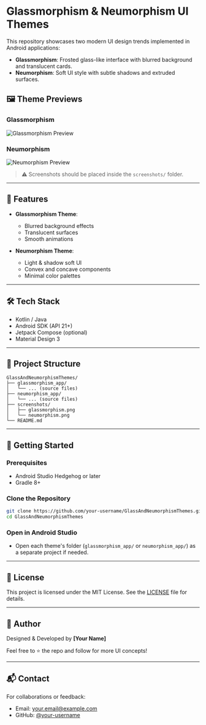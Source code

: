 # Glassmorphism & Neumorphism UI Themes

This repository showcases two modern UI design trends implemented in Android applications:

- **Glassmorphism**: Frosted glass-like interface with blurred background and translucent cards.
- **Neumorphism**: Soft UI style with subtle shadows and extruded surfaces.

## 🖼️ Theme Previews

### Glassmorphism
![Glassmorphism Preview](assets/first.png)

### Neumorphism
![Neumorphism Preview](assets/secound.png)

> ⚠️ Screenshots should be placed inside the `screenshots/` folder.

---

## 📱 Features

- **Glassmorphism Theme**:
  - Blurred background effects
  - Translucent surfaces
  - Smooth animations

- **Neumorphism Theme**:
  - Light & shadow soft UI
  - Convex and concave components
  - Minimal color palettes

---

## 🛠️ Tech Stack

- Kotlin / Java
- Android SDK (API 21+)
- Jetpack Compose (optional)
- Material Design 3

---

## 📂 Project Structure

```
GlassAndNeumorphismThemes/
├── glassmorphism_app/
│   └── ... (source files)
├── neumorphism_app/
│   └── ... (source files)
├── screenshots/
│   ├── glassmorphism.png
│   └── neumorphism.png
└── README.md
```

---

## 🚀 Getting Started

### Prerequisites
- Android Studio Hedgehog or later
- Gradle 8+

### Clone the Repository
```bash
git clone https://github.com/your-username/GlassAndNeumorphismThemes.git
cd GlassAndNeumorphismThemes
```

### Open in Android Studio
- Open each theme's folder (`glassmorphism_app/` or `neumorphism_app/`) as a separate project if needed.

---

## 📃 License

This project is licensed under the MIT License. See the [LICENSE](LICENSE) file for details.

---

## 🙌 Author

Designed & Developed by **[Your Name]**

Feel free to ⭐ the repo and follow for more UI concepts!

---

## 📬 Contact

For collaborations or feedback:
- Email: your.email@example.com
- GitHub: [@your-username](https://github.com/your-username)

